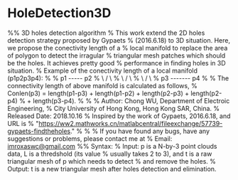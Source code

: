 # HoleDetection3D
%% 3D holes detection algorithm % This work extend the 2D holes detection strategy proposed by Gypaets  % (2016.6.18) to 3D situation. Here, we propose the conectivity length of a  % local manifold to replace the area of polygon to detect the irragular  % triangular mesh patches which should be the holes. It achieves pretty good  % performance in finding holes in 3D situation. % Example of the conectivity length of a local manifold (p1p2p3p4): % %  p1 ----- p2 %  \       /   \ %   \     /     \ %    \   /       \ %     p3 ------- p4 % % The connectivity length of above manifold is calculated as follows, % Conlen(p3) = length(p1-p3) + length(p1-p2) + length(p2-p3) + length(p2-p4) % + length(p3-p4). %  % % Author: Chong WU, Department of Electroic Engineering, % City University of Hong Kong, Hong Kong SAR, China. % Released Date: 2018.10.16 % Inspired by the work of Gypaets, 2016.6.18, and URL is  % "https://ww2.mathworks.cn/matlabcentral/fileexchange/57739-gypaets-findtheholes." % % % If you have found any bugs, have any suggestions or problems, please contact me at % Email: imroxaswc@gmail.com  %% Syntax:  % Input: p is a N-by-3 point clouds data, L is a thredshold (its value % usually takes 2 to 3), and t is a raw triangular mesh of p which needs to detect  % and remove the holes. % Output: t is a new triangular mesh after holes detection and elimination.

